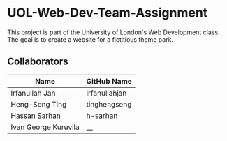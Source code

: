 # UOL-Web-Dev-Team-Assignment

This project is part of the University of London's Web Development class. The goal is to create a website for a fictitious theme park.

## Collaborators

| Name                 | GitHub Name   |
| -------------------- | ------------- |
| Irfanullah Jan       | irfanullahjan |
| Heng-Seng Ting       | tinghengseng  |
| Hassan Sarhan        | h-sarhan      |
| Ivan George Kuruvila | __            |

